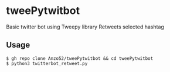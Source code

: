 # tweePytwitbot
Basic twitter bot using Tweepy library
Retweets selected hashtag

## Usage

```
$ gh repo clone Anzo52/tweePytwitbot && cd tweePytwitbot
$ python3 twitterbot_retweet.py
```
